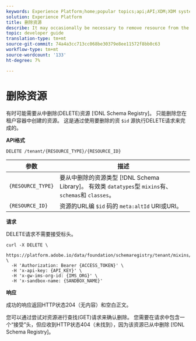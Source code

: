 ```yaml
---
keywords: Experience Platform;home;popular topics;api;API;XDM;XDM system;;experience data model;Experience data model;Experience Data Model;data model;Data Model;schema registry;Schema Registry;delete
solution: Experience Platform
title: 删除资源
describe: It may occasionally be necessary to remove resource from the Schema Registry. Only resources that you create in the tenant container may be deleted. This is done by performing a DELETE request using the $id of the resource you wish to delete.
topic: developer guide
translation-type: tm+mt
source-git-commit: 74a4a3cc713cc068be30379e8ee11572f8bb0c63
workflow-type: tm+mt
source-wordcount: '133'
ht-degree: 7%

---
```



# 删除资源

有时可能需要从中删除(DELETE)资源 [!DNL Schema Registry]。 只能删除您在租户容器中创建的资源。 这是通过使用要删除的资 `$id` 源执行DELETE请求来完成的。

**API格式**

```http
DELETE /tenant/{RESOURCE_TYPE}/{RESOURCE_ID} 
```

| 参数 | 描述 |
| --- | --- |
| `{RESOURCE_TYPE}` | 要从中删除的资源类型 [!DNL Schema Library]。 有效类 `datatypes`型 `mixins`有、 `schemas`和 `classes`。 |
| `{RESOURCE_ID}` | 资源的URL编 `$id` 码的 `meta:altId` URI或URI。 |

**请求**

DELETE请求不需要接受标头。

```SHELL
curl -X DELETE \
  https://platform.adobe.io/data/foundation/schemaregistry/tenant/mixins/https%3A%2F%2Fns.adobe.com%2F{TENANT_ID}%2Fmixins%2F4fbd5368aa67f0e74d5838f67694c867 \
  -H 'Authorization: Bearer {ACCESS_TOKEN}' \
  -H 'x-api-key: {API_KEY}' \
  -H 'x-gw-ims-org-id: {IMS_ORG}' \
  -H 'x-sandbox-name: {SANDBOX_NAME}'
```

**响应**

成功的响应返回HTTP状态204（无内容）和空白正文。

您可以通过尝试对资源进行查找(GET)请求来确认删除。 您需要在请求中包含一个“接受”头，但应收到HTTP状态404（未找到），因为该资源已从中删除 [!DNL Schema Registry]。